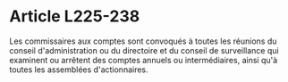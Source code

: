 # Article L225-238

Les commissaires aux comptes sont convoqués à toutes les réunions du conseil d'administration ou du directoire et du conseil de surveillance qui examinent ou arrêtent des comptes annuels ou intermédiaires, ainsi qu'à toutes les assemblées d'actionnaires.
